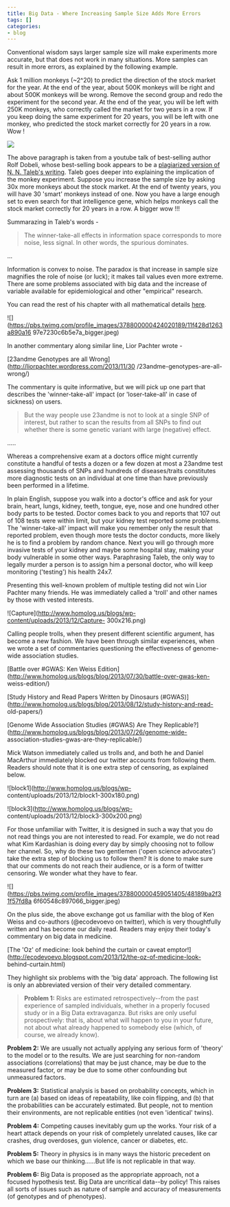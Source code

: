 ```yaml
---
title: Big Data - Where Increasing Sample Size Adds More Errors
tags: []
categories:
- blog
---
```

Conventional wisdom says larger sample size will make experiments more
accurate, but that does not work in many situations. More samples can result
in more errors, as explained by the following example.
<!--more-->

Ask 1 million monkeys (~2^20) to predict the direction of the stock market for
the year. At the end of the year, about 500K monkeys will be right and about
500K monkeys will be wrong. Remove the second group and redo the experiment
for the second year. At the end of the year, you will be left with 250K
monkeys, who correctly called the market for two years in a row. If you keep
doing the same experiment for 20 years, you will be left with one monkey, who
predicted the stock market correctly for 20 years in a row. Wow !

![](https://pbs.twimg.com/profile_images/1810934906/image001_bigger.png)

The above paragraph is taken from a youtube talk of best-selling author Rolf
Dobeli, whose best-selling book appears to be a [plagiarized version of N. N.
Taleb's writing](http://www.fooledbyrandomness.com/dobelli.htm). Taleb goes
deeper into explaining the implication of the monkey experiment. Suppose you
increase the sample size by asking 30x more monkeys about the stock market. At
the end of twenty years, you will have 30 'smart' monkeys instead of one. Now
you have a large enough set to even search for that intelligence gene, which
helps monkeys call the stock market correctly for 20 years in a row. A bigger
wow !!!

Summarazing in Taleb's words -

> The winner-take-all effects in information space corresponds to more noise,
less signal. In other words, the spurious dominates.

...

Information is convex to noise. The paradox is that increase in sample size
magnifies the role of noise (or luck); it makes tail values even more extreme.
There are some problems associated with big data and the increase of variable
available for epidemiological and other "empirical" research.

You can read the rest of his chapter with all mathematical details
[here](https://docs.google.com/file/d/0B8nhAlfIk3QIbTNSeUd3QllkUjA/edit).

![](https://pbs.twimg.com/profile_images/378800000424020189/11f428d1263a890a16
97e7230c6b5e7a_bigger.jpeg)

In another commentary along similar line, Lior Pachter wrote -

[23andme Genotypes are all Wrong](http://liorpachter.wordpress.com/2013/11/30
/23andme-genotypes-are-all-wrong/)

The commentary is quite informative, but we will pick up one part that
describes the 'winner-take-all' impact (or 'loser-take-all' in case of
sickness) on users.

> But the way people use 23andme is not to look at a single SNP of interest,
but rather to scan the results from all SNPs to find out whether there is some
genetic variant with large (negative) effect.

.....

Whereas a comprehensive exam at a doctors office might currently constitute a
handful of tests a dozen or a few dozen at most a 23andme test assessing
thousands of SNPs and hundreds of diseases/traits constitutes more diagnostic
tests on an individual at one time than have previously been performed in a
lifetime.

In plain English, suppose you walk into a doctor's office and ask for your
brain, heart, lungs, kidney, teeth, tongue, eye, nose and one hundred other
body parts to be tested. Doctor comes back to you and reports that 107 out of
108 tests were within limit, but your kidney test reported some problems. The
'winner-take-all' impact will make you remember only the result that reported
problem, even though more tests the doctor conducts, more likely he is to find
a problem by random chance. Next you will go through more invasive tests of
your kidney and maybe some hospital stay, making your body vulnerable in some
other ways. Paraphrasing Taleb, the only way to legally murder a person is to
assign him a personal doctor, who will keep monitoring ('testing') his health
24x7.

Presenting this well-known problem of multiple testing did not win Lior
Pachter many friends. He was immediately called a 'troll' and other names by
those with vested interests.

![Capture](http://www.homolog.us/blogs/wp-content/uploads/2013/12/Capture-
300x216.png)

Calling people trolls, when they present different scientific argument, has
become a new fashion. We have been through similar experiences, when we wrote
a set of commentaries questioning the effectiveness of genome-wide association
studies.

[Battle over #GWAS: Ken Weiss
Edition](http://www.homolog.us/blogs/blog/2013/07/30/battle-over-gwas-ken-
weiss-edition/)

[Study History and Read Papers Written by Dinosaurs
(#GWAS)](http://www.homolog.us/blogs/blog/2013/08/12/study-history-and-read-
old-papers/)

[Genome Wide Association Studies (#GWAS) Are They
Replicable?](http://www.homolog.us/blogs/blog/2013/07/26/genome-wide-
association-studies-gwas-are-they-replicable/)

Mick Watson immediately called us trolls and, and both he and Daniel MacArthur
immediately blocked our twitter accounts from following them. Readers should
note that it is one extra step of censoring, as explained below.

![block1](http://www.homolog.us/blogs/wp-
content/uploads/2013/12/block1-300x180.png)

![block3](http://www.homolog.us/blogs/wp-
content/uploads/2013/12/block3-300x200.png)

For those unfamiliar with Twitter, it is designed in such a way that you do
not read things you are not interested to read. For example, we do not read
what Kim Kardashian is doing every day by simply choosing not to follow her
channel. So, why do these two gentlemen ('open science advocates') take the
extra step of blocking us to follow them? It is done to make sure that our
comments do not reach their audience, or is a form of twitter censoring. We
wonder what they have to fear.

![](https://pbs.twimg.com/profile_images/378800000459051405/48189ba2f31f57fd8a
6f60548c897066_bigger.jpeg)

On the plus side, the above exchange got us familiar with the blog of Ken
Weiss and co-authors (@ecodevoevo on twitter), which is very thoughtfully
written and has become our daily read. Readers may enjoy their today's
commentary on big data in medicine.

[The 'Oz' of medicine: look behind the curtain or caveat
emptor!](http://ecodevoevo.blogspot.com/2013/12/the-oz-of-medicine-look-
behind-curtain.html)

They highlight six problems with the 'big data' approach. The following list
is only an abbreviated version of their very detailed commentary.

> **Problem 1:** Risks are estimated retrospectively--from the past experience
of sampled individuals, whether in a properly focused study or in a Big Data
extravaganza. But risks are only useful prospectively: that is, about what
will happen to you in your future, not about what already happened to somebody
else (which, of course, we already know).

**Problem 2:** We are usually not actually applying any serious form of 'theory' to the model or to the results. We are just searching for non-random associations (correlations) that may be just chance, may be due to the measured factor, or may be due to some other confounding but unmeasured factors. 

**Problem 3:** Statistical analysis is based on probability concepts, which in turn are (a) based on ideas of repeatability, like coin flipping, and (b) that the probabilities can be accurately estimated. But people, not to mention their environments, are not replicable entities (not even 'identical' twins). 

**Problem 4:** Competing causes inevitably gum up the works. Your risk of a heart attack depends on your risk of completely unrelated causes, like car crashes, drug overdoses, gun violence, cancer or diabetes, etc. 

**Problem 5:** Theory in physics is in many ways the historic precedent on which we base our thinking......But life is not replicable in that way. 

**Problem 6:** Big Data is proposed as the appropriate approach, not a focused hypothesis test. Big Data are uncritical data--by policy! This raises all sorts of issues such as nature of sample and accuracy of measurements (of genotypes and of phenotypes). 

